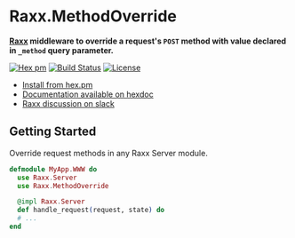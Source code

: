 # Raxx.MethodOverride

**[Raxx]() middleware to override a request's `POST` method with value declared in `_method` query parameter.**

[![Hex pm](http://img.shields.io/hexpm/v/raxx_method_override.svg?style=flat)](https://hex.pm/packages/raxx_method_override)
[![Build Status](https://secure.travis-ci.org/CrowdHailer/raxx_method_override.svg?branch=master
"Build Status")](https://travis-ci.org/CrowdHailer/raxx_method_override)
[![License](https://img.shields.io/badge/License-Apache%202.0-blue.svg)](LICENSE)

- [Install from hex.pm](https://hex.pm/packages/raxx_method_override)
- [Documentation available on hexdoc](https://hexdocs.pm/raxx_method_override)
- [Raxx discussion on slack](https://elixir-lang.slack.com/messages/C56H3TBH8/)

## Getting Started

Override request methods in any Raxx Server module.

```elixir
defmodule MyApp.WWW do
  use Raxx.Server
  use Raxx.MethodOverride

  @impl Raxx.Server
  def handle_request(request, state) do
  # ...
end
```

